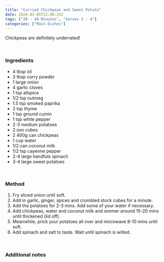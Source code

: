 ```yaml
---
title: "Curried Chickpeas and Sweet Potato"
date: 2024-03-05T22:06:25Z
tags: ["20 - 40 Minutes", "Serves 3 - 4"]
categories: ["Main Dishes"]
---
```

Chickpeas are definitely underrated!
&nbsp;

&nbsp;
### Ingredients
* 4 tbsp oil
* 3 tbsp curry powder
* 1 large onion
* 4 garlic cloves
* 1 tsp allspice
* 1/2 tsp nutmeg
* 1.5 tsp smoked paprika
* 2 tsp thyme
* 1 tsp ground cumin
* 1 tsp white pepper
* 2-3 medium potatoes
* 2 oxo cubes
* 2 400g can chickpeas
* 1 cup water
* 1/2 can coconut milk
* 1/2 tsp cayenne pepper
* 2-4 large handfuls spinach
* 3-4 large sweet potatoes
&nbsp;

&nbsp;
### Method
1. Fry sliced onion until soft.
2. Add in garlic, ginger, spices and crumbled stock cubes for a minute.
3. Add the potatoes for 2-3 mins. Add some of your water if necessary.
4. Add chickpeas, water and coconut milk and simmer around 15-20 mins until thickened (lid off).
5. Meanwhile, prick your potatoes all over and microwave 8-10 mins until soft.
6. Add spinach and salt to taste. Wait until spinach is wilted.
&nbsp;

&nbsp;
### Additional notes


